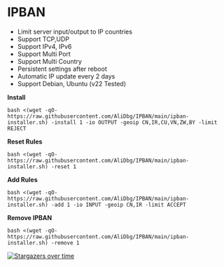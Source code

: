 # IPBAN

- Limit server input/output to IP countries
- Support TCP,UDP
- Support IPv4, IPv6
- Support Multi Port
- Support Multi Country
- Persistent settings after reboot
- Automatic IP update every 2 days
- Support Debian, Ubuntu (v22 Tested)

**Install**
```
bash <(wget -qO- https://raw.githubusercontent.com/AliDbg/IPBAN/main/ipban-installer.sh) -install 1 -io OUTPUT -geoip CN,IR,CU,VN,ZW,BY -limit REJECT
```

**Reset Rules**
```
bash <(wget -qO- https://raw.githubusercontent.com/AliDbg/IPBAN/main/ipban-installer.sh) -reset 1
```

**Add Rules**
```
bash <(wget -qO- https://raw.githubusercontent.com/AliDbg/IPBAN/main/ipban-installer.sh) -add 1 -io INPUT -geoip CN,IR -limit ACCEPT
```

**Remove IPBAN**
```
bash <(wget -qO- https://raw.githubusercontent.com/AliDbg/IPBAN/main/ipban-installer.sh) -remove 1
```

[![Stargazers over time](https://starchart.cc/AliDbg/IPBAN.svg)](https://starchart.cc/AliDbg/IPBAN)
